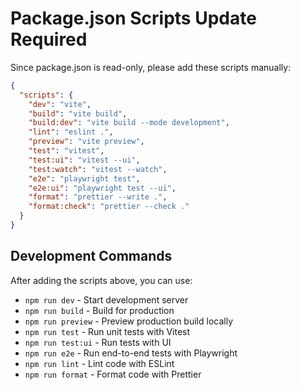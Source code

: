 # Package.json Scripts Update Required

Since package.json is read-only, please add these scripts manually:

```json
{
  "scripts": {
    "dev": "vite",
    "build": "vite build",
    "build:dev": "vite build --mode development",  
    "lint": "eslint .",
    "preview": "vite preview",
    "test": "vitest",
    "test:ui": "vitest --ui",
    "test:watch": "vitest --watch",
    "e2e": "playwright test",
    "e2e:ui": "playwright test --ui",
    "format": "prettier --write .",
    "format:check": "prettier --check ."
  }
}
```

## Development Commands

After adding the scripts above, you can use:

- `npm run dev` - Start development server
- `npm run build` - Build for production  
- `npm run preview` - Preview production build locally
- `npm run test` - Run unit tests with Vitest
- `npm run test:ui` - Run tests with UI
- `npm run e2e` - Run end-to-end tests with Playwright
- `npm run lint` - Lint code with ESLint
- `npm run format` - Format code with Prettier